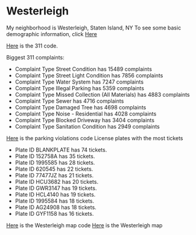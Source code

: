 # Westerleigh

My neighborhood is Westerleigh, Staten Island, NY
To see some basic demographic information, click [Here](https://github.com/sarabeardsley/Westerleigh/blob/master/My%20neighborhood%20HW%20%231.docx)

[Here](https://github.com/sarabeardsley/Westerleigh/blob/master/311complaints.py) is the 311 code.

Biggest 311 complaints:
 * Complaint Type Street Condition has 15489 complaints
 * Complaint Type Street Light Condition has 7856 complaints
 * Complaint Type Water System has 7247 complaints
 * Complaint Type Illegal Parking has 5359 complaints
 * Complaint Type Missed Collection (All Materials) has 4883 complaints
 * Complaint Type Sewer has 4716 complaints
 * Complaint Type Damaged Tree has 4698 complaints
 * Complaint Type Noise - Residential has 4028 complaints
 * Complaint Type Blocked Driveway has 3404 complaints
 * Complaint Type Sanitation Condition has 2949 complaints

[Here](https://github.com/sarabeardsley/Westerleigh/blob/master/parking_violations_code.py) is the parking violations code
License plates with the most tickets
* Plate ID BLANKPLATE has 74 tickets.
* Plate ID 152758A has 35 tickets.
* Plate ID 1995585 has 28 tickets.
* Plate ID 620545 has 22 tickets.
* Plate ID 77477JZ has 21 tickets.
* Plate ID HCU3682 has 20 tickets.
* Plate ID GWR3147 has 19 tickets.
* Plate ID HCL4140 has 19 tickets.
* Plate ID 1995584 has 18 tickets.
* Plate ID AG24908 has 18 tickets.
* Plate ID GYF1158 has 16 tickets.

[Here](https://github.com/sarabeardsley/Westerleigh/blob/master/westerleigh%20map%20code.py) is the Westerleigh map code
[Here](https://github.com/sarabeardsley/Westerleigh/blob/master/map%20(1).geojson) is the Westerleigh map



    

